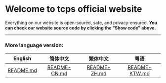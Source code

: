 # Welcome to tcps official website
Everything on our website is open-soured, safe, and privacy-ensured.
**You can check our website source code by clicking the "Show code" above.**

---
### More language version:
|English|简体中文|繁体中文|粤语|
|:---:|:---:|:---:|:---:|
|[README.md](https://github.com/ttcps/ttcps.github.io/new/master/README.md)|[README-CN.md](https://github.com/ttcps/ttcps.github.io/new/master/README-CN.md)|[README-ZH.md](https://github.com/ttcps/ttcps.github.io/new/master/README-ZH.md)|[README-KTW.md](https://github.com/ttcps/ttcps.github.io/new/master/README-KTW.md)|
